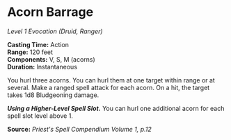 # Acorn Barrage
*Level 1 Evocation (Druid, Ranger)*

**Casting Time:** Action  
**Range:** 120 feet  
**Components:** V, S, M (acorns)  
**Duration:** Instantaneous

You hurl three acorns. You can hurl them at one target within range or at several. Make a ranged spell attack for each acorn. On a hit, the target takes 1d8 Bludgeoning damage.

***Using a Higher-Level Spell Slot.*** You can hurl one additional acorn for each spell slot level above 1.

**Source:** *Priest's Spell Compendium Volume 1, p.12*